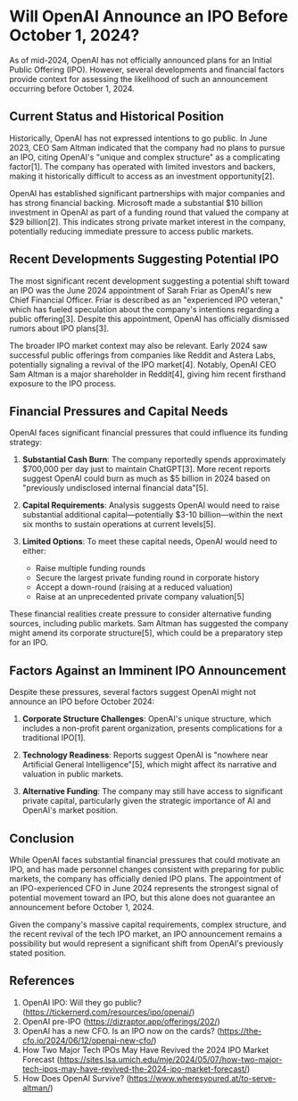 # Will OpenAI Announce an IPO Before October 1, 2024?

As of mid-2024, OpenAI has not officially announced plans for an Initial Public Offering (IPO). However, several developments and financial factors provide context for assessing the likelihood of such an announcement occurring before October 1, 2024.

## Current Status and Historical Position

Historically, OpenAI has not expressed intentions to go public. In June 2023, CEO Sam Altman indicated that the company had no plans to pursue an IPO, citing OpenAI's "unique and complex structure" as a complicating factor[1]. The company has operated with limited investors and backers, making it historically difficult to access as an investment opportunity[2].

OpenAI has established significant partnerships with major companies and has strong financial backing. Microsoft made a substantial $10 billion investment in OpenAI as part of a funding round that valued the company at $29 billion[2]. This indicates strong private market interest in the company, potentially reducing immediate pressure to access public markets.

## Recent Developments Suggesting Potential IPO

The most significant recent development suggesting a potential shift toward an IPO was the June 2024 appointment of Sarah Friar as OpenAI's new Chief Financial Officer. Friar is described as an "experienced IPO veteran," which has fueled speculation about the company's intentions regarding a public offering[3]. Despite this appointment, OpenAI has officially dismissed rumors about IPO plans[3].

The broader IPO market context may also be relevant. Early 2024 saw successful public offerings from companies like Reddit and Astera Labs, potentially signaling a revival of the IPO market[4]. Notably, OpenAI CEO Sam Altman is a major shareholder in Reddit[4], giving him recent firsthand exposure to the IPO process.

## Financial Pressures and Capital Needs

OpenAI faces significant financial pressures that could influence its funding strategy:

1. **Substantial Cash Burn**: The company reportedly spends approximately $700,000 per day just to maintain ChatGPT[3]. More recent reports suggest OpenAI could burn as much as $5 billion in 2024 based on "previously undisclosed internal financial data"[5].

2. **Capital Requirements**: Analysis suggests OpenAI would need to raise substantial additional capital—potentially $3-10 billion—within the next six months to sustain operations at current levels[5].

3. **Limited Options**: To meet these capital needs, OpenAI would need to either:
   - Raise multiple funding rounds
   - Secure the largest private funding round in corporate history
   - Accept a down-round (raising at a reduced valuation)
   - Raise at an unprecedented private company valuation[5]

These financial realities create pressure to consider alternative funding sources, including public markets. Sam Altman has suggested the company might amend its corporate structure[5], which could be a preparatory step for an IPO.

## Factors Against an Imminent IPO Announcement

Despite these pressures, several factors suggest OpenAI might not announce an IPO before October 2024:

1. **Corporate Structure Challenges**: OpenAI's unique structure, which includes a non-profit parent organization, presents complications for a traditional IPO[1].

2. **Technology Readiness**: Reports suggest OpenAI is "nowhere near Artificial General Intelligence"[5], which might affect its narrative and valuation in public markets.

3. **Alternative Funding**: The company may still have access to significant private capital, particularly given the strategic importance of AI and OpenAI's market position.

## Conclusion

While OpenAI faces substantial financial pressures that could motivate an IPO, and has made personnel changes consistent with preparing for public markets, the company has officially denied IPO plans. The appointment of an IPO-experienced CFO in June 2024 represents the strongest signal of potential movement toward an IPO, but this alone does not guarantee an announcement before October 1, 2024.

Given the company's massive capital requirements, complex structure, and the recent revival of the tech IPO market, an IPO announcement remains a possibility but would represent a significant shift from OpenAI's previously stated position.

## References

1. OpenAI IPO: Will they go public? (https://tickernerd.com/resources/ipo/openai/)
2. OpenAI pre-IPO (https://dizraptor.app/offerings/202/)
3. OpenAI has a new CFO. Is an IPO now on the cards? (https://the-cfo.io/2024/06/12/openai-new-cfo/)
4. How Two Major Tech IPOs May Have Revived the 2024 IPO Market Forecast (https://sites.lsa.umich.edu/mje/2024/05/07/how-two-major-tech-ipos-may-have-revived-the-2024-ipo-market-forecast/)
5. How Does OpenAI Survive? (https://www.wheresyoured.at/to-serve-altman/)